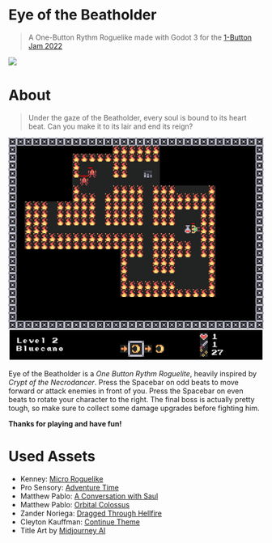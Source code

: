 # Eye of the Beatholder

> A One-Button Rythm Roguelike made with Godot 3 for the [1-Button Jam 2022](https://itch.io/jam/1-button-jam-2022)

[<img src=https://static.itch.io/images/badge-color.svg height=32>](https://tianmaru.itch.io/eye-of-the-beatholder)

# About

> Under the gaze of the Beatholder, every soul is bound to its heart beat. Can you make it to its lair and end its reign?

![screenshot](screenshots/screenshot_02.png)

Eye of the Beatholder is a *One Button Rythm Roguelite*, heavily inspired by *Crypt of the Necrodancer*. Press the Spacebar on odd beats to move forward or attack enemies in front of you. Press the Spacebar on even beats to rotate your character to the right. The final boss is actually pretty tough, so make sure to collect some damage upgrades before fighting him.

**Thanks for playing and have fun!**

# Used Assets

- Kenney: [Micro Roguelike](https://www.kenney.nl/assets/micro-roguelike)
- Pro Sensory: [Adventure Time](https://opengameart.org/content/adventure-time-1)
- Matthew Pablo: [A Conversation with Saul](https://opengameart.org/content/a-conversation-with-saul-jazzblues-shuffle)
- Matthew Pablo: [Orbital Colossus](https://opengameart.org/content/orbital-colossuslooping)
- Zander Noriega: [Dragged Through Hellfire](https://opengameart.org/content/dragged-through-hellfire)
- Cleyton Kauffman: [Continue Theme](https://opengameart.org/content/continue-theme)
- Title Art by [Midjourney AI](https://www.midjourney.com)

